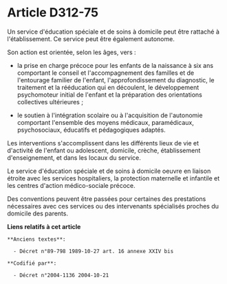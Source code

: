 # Article D312-75

Un service d'éducation spéciale et de soins à domicile peut être rattaché à l'établissement. Ce service peut être également
autonome.

Son action est orientée, selon les âges, vers :

- la prise en charge précoce pour les enfants de la naissance à six ans comportant le conseil et l'accompagnement des
familles et de l'entourage familier de l'enfant, l'approfondissement du diagnostic, le traitement et la rééducation qui en
découlent, le développement psychomoteur initial de l'enfant et la préparation des orientations collectives ultérieures ;

- le soutien à l'intégration scolaire ou à l'acquisition de l'autonomie comportant l'ensemble des moyens médicaux,
paramédicaux, psychosociaux, éducatifs et pédagogiques adaptés.

Les interventions s'accomplissent dans les différents lieux de vie et d'activité de l'enfant ou adolescent, domicile, crèche,
établissement d'enseignement, et dans les locaux du service.

Le service d'éducation spéciale et de soins à domicile oeuvre en liaison étroite avec les services hospitaliers, la
protection maternelle et infantile et les centres d'action médico-sociale précoce.

Des conventions peuvent être passées pour certaines des prestations nécessaires avec ces services ou des intervenants
spécialisés proches du domicile des parents.

**Liens relatifs à cet article**

	**Anciens textes**:

	  - Décret n°89-798 1989-10-27 art. 16 annexe XXIV bis

	**Codifié par**:

	  - Décret n°2004-1136 2004-10-21
